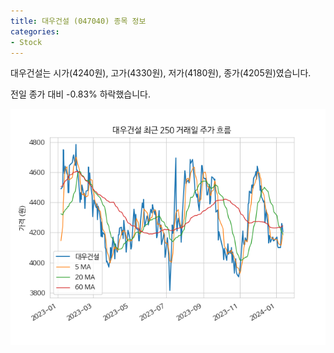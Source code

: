 ```yaml
---
title: 대우건설 (047040) 종목 정보
categories:
- Stock
---
```


대우건설는 시가(4240원), 고가(4330원), 저가(4180원), 종가(4205원)였습니다.

전일 종가 대비 -0.83% 하락했습니다.

<!-- more -->

![047040](/assets/images/stock/047040.png)